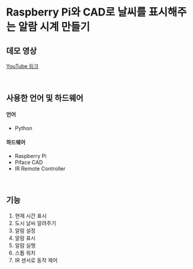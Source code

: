 # Raspberry Pi와 CAD로 날씨를 표시해주는 알람 시계 만들기
## 데모 영상
[YouTube 링크](https://www.youtube.com/watch?v=yEzKKdXt8EY)

</br>

## 사용한 언어 및 하드웨어
#### 언어
- Python
#### 하드웨어
- Raspberry Pi
- Piface CAD
- IR Remote Controller

</br>

## 기능
1. 현재 시간 표시
2. 도시 날씨 알려주기
3. 알람 설정
4. 알람 표시
5. 알람 실행
6. 스톱 워치
7. IR 센서로 동작 제어
